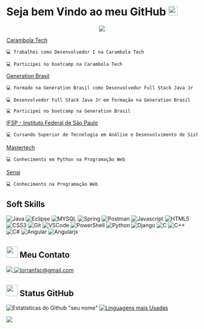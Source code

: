 ## <h1>Seja bem Vindo ao meu GitHub <img src="https://raw.githubusercontent.com/leticiadasilva/leticiadasilva/main/images/Hi.gif" height="25px" width="25px"/></h1>

<div align="center">
  <img class="gif" aling="center" src="https://static.imasters.com.br/wp-content/uploads/2015/11/4_Progresso4.gif">
</div>

<a href="https://www.carambola.com.vc/" target="_blank">Carambola Tech
~~~javascript
💻 Trabalhei como Desenvolvedor I na Carambola Tech
~~~ 
~~~javascript
💻 Participei no bootcamp na Carambola Tech
~~~ 
<a href="https://brazil.generation.org/" target="_blank">Generation Brasil   
~~~javascript
💻 Formado na Generation Brasil como Desenvolvedor Full Stack Java Jr
~~~    
~~~javascript
💻 Desenvolvedor Full Stack Java Jr em formação na Generation Brasil
~~~  
~~~javascript
💻 Participei no bootcamp na Generation Brasil   
~~~  
<a href="https://ptb.ifsp.edu.br/?msclkid=aad8b917d0b511ec9b9000bb9104669a" target="_blank">IFSP - Instituto Federal de São Paulo   
~~~javascript
💻 Cursando Superior de Tecnologia em Análise e Desenvolvimento de Sistemas  
~~~
<a href="https://mastertech.com.br/" target="_blank">Mastertech
~~~javascript
💻 Conhecimento em Python na Programação Web 
~~~
<a href="https://www.sp.senai.br/" target="_blank">Senai
~~~javascript
💻 Conhecimento na Programação Web
~~~

<!--
💻 Trabalhei como Desenvolvedor I na Carambola Tech<br>
💻 Participei do bootcamp na <a href="https://www.carambola.com.vc/" target="_blank">Carambola Tech</a><br>
💻 Formado na Generation Brasil como Desenvolvedor Full Stack Java Jr<br>
💻 Desenvolvedor Full Stack Java Jr em formação na Generation Brasil<br>
💻 Participei do bootcamp na <a href="https://brazil.generation.org/" target="_blank">Generation Brasil</a><br>
💻 Cursando Superior de Tecnologia em Análise e Desenvolvimento de Sistemas no IFSP de São Paulo<br>
💻 Conhecimento em Python na Programação Web na Mastertech de São Paulo<br>
💻 Conhecimento na Programação Web no Senai de São Paulo
-->
## Soft Skills
<p> 
  <img src="http://img.shields.io/badge/Java-ED8B00?style=for-the-badge&logo=java&logoColor=white" alt="Java" /> 
  <img src="https://img.shields.io/badge/Eclipse-2C2255?style=for-the-badge&logo=eclipse&logoColor=white" alt="Eclipse" />
  <img src="https://img.shields.io/badge/MySQL-00000F?style=for-the-badge&logo=mysql&logoColor=white" alt="MYSQL" />
  <img src="https://img.shields.io/badge/Spring-6DB33F?style=for-the-badge&logo=spring&logoColor=white" alt="Spring" />
  <img src="https://img.shields.io/badge/Postman-FF6C37?style=for-the-badge&logo=Postman&logoColor=white" alt="Postman" />
  <img src="https://img.shields.io/badge/JavaScript-F7DF1E?style=for-the-badge&logo=javascript&logoColor=black" alt="Javascript" /> 
  <img src="https://img.shields.io/badge/HTML5-E34F26?style=for-the-badge&logo=html5&logoColor=white" alt="HTML5" />
  <img src="https://img.shields.io/badge/CSS3-1572B6?style=for-the-badge&logo=css3&logoColor=white" alt="CSS3" />
  <img src="https://img.shields.io/badge/Git-F05032?style=for-the-badge&logo=git&logoColor=white" alt="Git" />  
  <img src="https://img.shields.io/badge/Visual_Studio_Code-0078D4?style=for-the-badge&logo=visual%20studio%20code&logoColor=white" alt="VSCode" />
  <img src="https://img.shields.io/badge/PowerShell-5391FE?style=for-the-badge&logo=PowerShell&logoColor=white"alt="PowerShell" />
  <img src="https://img.shields.io/badge/Python-3776AB?style=for-the-badge&logo=python&logoColor=white" alt="Python" />
  <img src="https://img.shields.io/badge/Django-092E20?style=for-the-badge&logo=django&logoColor=green" alt="Django" />
  <img src="https://img.shields.io/badge/C-00599C?style=for-the-badge&logo=c&logoColor=white" alt="C" />
  <img src="https://img.shields.io/badge/C%2B%2B-00599C?style=for-the-badge&logo=c%2B%2B&logoColor=white" alt="C++" />
  <img src="https://img.shields.io/badge/C%23-239120?style=for-the-badge&logo=c-sharp&logoColor=white" alt="C#" />
  <img src="https://img.shields.io/badge/Angular-DD0031?style=for-the-badge&logo=angular&logoColor=white" alt="Angular" />
  <img src="https://img.shields.io/badge/AngularJS-E23237?style=for-the-badge&logo=angularjs&logoColor=white" alt="Angularjs" />
</p>

## <img src="https://github.githubassets.com/images/icons/emoji/unicode/1f50d.png" height="30px" width="30px"/> Meu Contato
<p align = "left">
<a href="https://www.linkedin.com/in/lorrans-facca-47631773/" rel="nofollow">
<img src="https://camo.githubusercontent.com/a80d00f23720d0bc9f55481cfcd77ab79e141606829cf16ec43f8cacc7741e46/68747470733a2f2f696d672e736869656c64732e696f2f62616467652f4c696e6b6564496e2d3030373742353f7374796c653d666f722d7468652d6261646765266c6f676f3d6c696e6b6564696e266c6f676f436f6c6f723d7768697465">
</a>

 <a href="malto:lorranfac@gmail.com">
 <img src = "https://img.shields.io/badge/Gmail-D14836?style=for-the-badge&logo=gmail&logoColor=white" alt="lorranfac@gmail.com"/>
 </a>
 </p>

## <img src="https://github.githubassets.com/images/icons/emoji/unicode/1f4c8.png" height="30px" width="30px"/> Status GitHub 

![Estatísticas do Github "seu nome"](https://github-readme-stats.vercel.app/api?username=lorransfacca&show_icons=true&theme=radical&hide&=prs,issues,contribs)
[![Linguagens mais Usadas](https://github-readme-stats.vercel.app/api/top-langs/?username=lorransfacca&layout=compact)](https://github.com/lorransfacca/github-readme-stats)

<img src="https://camo.githubusercontent.com/58226ef7fb5c5a17cc5b3c7057a0460f8f8ecb520501a2cca2a6943f9bd67fb0/68747470733a2f2f6b6f6d617265762e636f6d2f67687076632f3f757365726e616d653d616472666e74">
